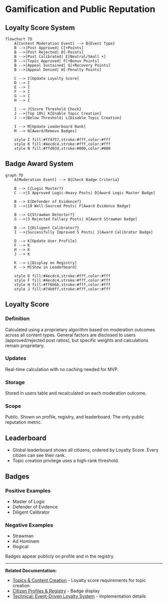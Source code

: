 # Gamification and Public Reputation

## Loyalty Score System

```mermaid
flowchart TD
    A[Content Moderation Event] --> B{Event Type}
    B -->|Post Approved| C[+Points]
    B -->|Post Rejected| D[-Points]
    B -->|Post Calibrated| E[Neutral/Small +]
    B -->|Topic Approved| F[+Bonus Points]
    B -->|Appeal Sustained| G[+Recovery Points]
    B -->|Appeal Denied| H[-Penalty Points]
    
    C --> I[Update Loyalty Score]
    D --> I
    E --> I
    F --> I
    G --> I
    H --> I
    
    I --> J{Score Threshold Check}
    J -->|Top 10%| K[Enable Topic Creation]
    J -->|Below Threshold| L[Disable Topic Creation]
    
    I --> M[Update Leaderboard Rank]
    M --> N[Award/Remove Badges]
    
    style I fill:#ff4757,stroke:#fff,color:#fff
    style K fill:#4ecdc4,stroke:#fff,color:#fff
    style N fill:#ffd93d,stroke:#000,color:#000
```

## Badge Award System

```mermaid
graph TD
    A[Moderation Event] --> B{Check Badge Criteria}
    
    B --> C{Logic Master?}
    C -->|5 Approved Logic-Heavy Posts| D[Award Logic Master Badge]
    
    B --> E{Defender of Evidence?}
    E -->|10 Well-Sourced Posts| F[Award Evidence Badge]
    
    B --> G{Strawman Detector?}
    G -->|3 Rejected Fallacy Posts| H[Award Strawman Badge]
    
    B --> I{Diligent Calibrator?}
    I -->|Successfully Improved 5 Posts| J[Award Calibrator Badge]
    
    D --> K[Update User Profile]
    F --> K
    H --> K
    J --> K
    
    K --> L[Display on Registry]
    K --> M[Show in Leaderboard]
    
    style D fill:#4ecdc4,stroke:#fff,color:#fff
    style F fill:#4ecdc4,stroke:#fff,color:#fff
    style H fill:#ff6b6b,stroke:#fff,color:#fff
    style J fill:#74b9ff,stroke:#fff,color:#fff
```

## Loyalty Score

### Definition
Calculated using a proprietary algorithm based on moderation outcomes across all content types. General factors are disclosed to users (approved/rejected post ratios), but specific weights and calculations remain proprietary.

### Updates
Real-time calculation with no caching needed for MVP.

### Storage
Stored in users table and recalculated on each moderation outcome.

### Scope
Public. Shown on profile, registry, and leaderboard. The only public reputation metric.

## Leaderboard

- Global leaderboard shows all citizens, ordered by Loyalty Score. Every citizen can see their rank.
- Topic creation privilege uses a high-rank threshold.

## Badges

### Positive Examples
- Master of Logic
- Defender of Evidence
- Diligent Calibrator

### Negative Examples
- Strawman
- Ad Hominem
- Illogical

Badges appear publicly on profile and in the registry.

---

**Related Documentation:**
- [Topics & Content Creation](./06-topics-content.md) - Loyalty score requirements for topic creation
- [Citizen Profiles & Registry](./11-profiles-registry.md) - Badge display
- [Technical: Event-Driven Loyalty System](../technical-design/09-loyalty-scoring.md) - Implementation details
